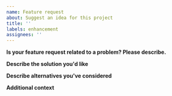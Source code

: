 ```yaml
---
name: Feature request
about: Suggest an idea for this project
title: ''
labels: enhancement
assignees: ''
---
```


<!-- prettier-ignore -->
**Is your feature request related to a problem? Please describe.**

<!--
Put here a clear and concise description of what the problem is. e.g. I'm always
frustrated when [...]
-->

**Describe the solution you'd like**

<!-- Tell us a clear and concise description of what you want to happen. -->

**Describe alternatives you've considered**

<!--
Give us a clear and concise description of any alternative solutions or features
you've considered.
-->

**Additional context**

<!-- Add any other context or screenshots about the feature request here. -->
